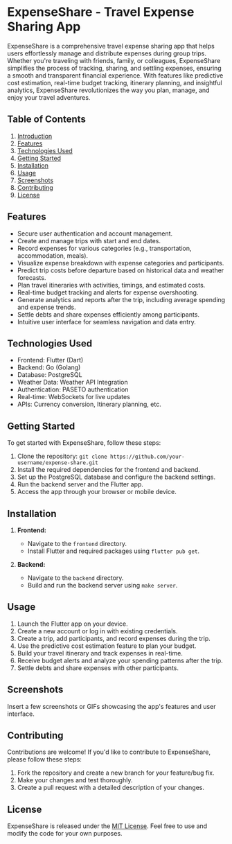 # ExpenseShare - Travel Expense Sharing App

ExpenseShare is a comprehensive travel expense sharing app that helps users effortlessly manage and distribute expenses during group trips. Whether you're traveling with friends, family, or colleagues, ExpenseShare simplifies the process of tracking, sharing, and settling expenses, ensuring a smooth and transparent financial experience. With features like predictive cost estimation, real-time budget tracking, itinerary planning, and insightful analytics, ExpenseShare revolutionizes the way you plan, manage, and enjoy your travel adventures.

## Table of Contents

1. [Introduction](#introduction)
2. [Features](#features)
3. [Technologies Used](#technologies-used)
4. [Getting Started](#getting-started)
5. [Installation](#installation)
6. [Usage](#usage)
7. [Screenshots](#screenshots)
8. [Contributing](#contributing)
9. [License](#license)

## Features

- Secure user authentication and account management.
- Create and manage trips with start and end dates.
- Record expenses for various categories (e.g., transportation, accommodation, meals).
- Visualize expense breakdown with expense categories and participants.
- Predict trip costs before departure based on historical data and weather forecasts.
- Plan travel itineraries with activities, timings, and estimated costs.
- Real-time budget tracking and alerts for expense overshooting.
- Generate analytics and reports after the trip, including average spending and expense trends.
- Settle debts and share expenses efficiently among participants.
- Intuitive user interface for seamless navigation and data entry.

## Technologies Used

- Frontend: Flutter (Dart)
- Backend: Go (Golang)
- Database: PostgreSQL
- Weather Data: Weather API Integration
- Authentication: PASETO authentication
- Real-time: WebSockets for live updates
- APIs: Currency conversion, Itinerary planning, etc.

## Getting Started

To get started with ExpenseShare, follow these steps:

1. Clone the repository: `git clone https://github.com/your-username/expense-share.git`
2. Install the required dependencies for the frontend and backend.
3. Set up the PostgreSQL database and configure the backend settings.
4. Run the backend server and the Flutter app.
5. Access the app through your browser or mobile device.

## Installation

1. **Frontend:**
   - Navigate to the `frontend` directory.
   - Install Flutter and required packages using `flutter pub get`.

2. **Backend:**
   - Navigate to the `backend` directory.
   - Build and run the backend server using `make server`.

## Usage

1. Launch the Flutter app on your device.
2. Create a new account or log in with existing credentials.
3. Create a trip, add participants, and record expenses during the trip.
4. Use the predictive cost estimation feature to plan your budget.
5. Build your travel itinerary and track expenses in real-time.
6. Receive budget alerts and analyze your spending patterns after the trip.
7. Settle debts and share expenses with other participants.

## Screenshots

Insert a few screenshots or GIFs showcasing the app's features and user interface.

## Contributing

Contributions are welcome! If you'd like to contribute to ExpenseShare, please follow these steps:

1. Fork the repository and create a new branch for your feature/bug fix.
2. Make your changes and test thoroughly.
3. Create a pull request with a detailed description of your changes.

## License

ExpenseShare is released under the [MIT License](LICENSE). Feel free to use and modify the code for your own purposes.
